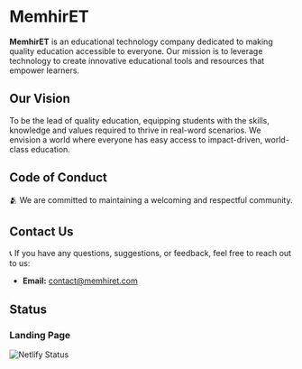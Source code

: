 # MemhirET

**MemhirET** is an educational technology company dedicated to making quality education accessible to everyone. Our mission is to leverage technology to create innovative educational tools and resources that empower learners.

## Our Vision

To be the lead of quality education, equipping students with the skills, knowledge and values required to thrive in real-word scenarios.
We envision a world where everyone has easy access to impact-driven, world-class education.

## Code of Conduct

🫂 We are committed to maintaining a welcoming and respectful community.

## Contact Us

📞 If you have any questions, suggestions, or feedback, feel free to reach out to us:

- **Email:** contact@memhiret.com

## Status

### Landing Page
![Netlify Status](https://api.netlify.com/api/v1/badges/8522977e-89f0-4792-95ec-a8551de2f168/deploy-status)
